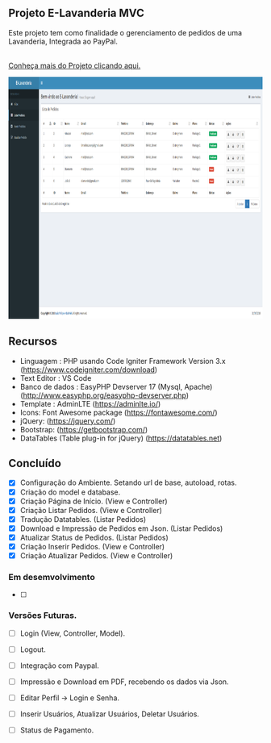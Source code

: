 ## Projeto E-Lavanderia MVC
Este projeto tem como finalidade o gerenciamento de pedidos de uma Lavanderia, Integrada ao PayPal.

<br>[Conheça mais do Projeto clicando aqui.](https://www.google.com)

 <img width="960" height="480" src="https://raw.githubusercontent.com/LuizFelipeNeves/E-Lavanderia-MVC/master/src/imagens/1.PNG">

## Recursos
 * Linguagem : PHP usando Code Igniter Framework Version 3.x (https://www.codeigniter.com/download)
 * Text Editor : VS Code
 * Banco de dados : EasyPHP Devserver 17 (Mysql, Apache) (http://www.easyphp.org/easyphp-devserver.php)
 * Template : AdminLTE (https://adminlte.io/)
 * Icons: Font Awesome package (https://fontawesome.com/) 
 * jQuery: (https://jquery.com/)
 * Bootstrap: (https://getbootstrap.com/)
 * DataTables (Table plug-in for jQuery) (https://datatables.net)

## Concluído
 * [x] Configuração do Ambiente. Setando url de base, autoload, rotas.
 * [x] Criação do model e database.
 * [x] Criação Página de Início. (View e Controller)
 * [x] Criação Listar Pedidos. (View e Controller)
 * [x] Tradução Datatables. (Listar Pedidos)
 * [x] Download e Impressão de Pedidos em Json. (Listar Pedidos)
 * [x] Atualizar Status de Pedidos. (Listar Pedidos)
 * [x] Criação Inserir Pedidos. (View e Controller)
 * [x] Criação Atualizar Pedidos. (View e Controller)

 ### Em desemvolvimento
 * [ ]
	
 ### Versões Futuras.
 * [ ] Login (View, Controller, Model).
 * [ ] Logout.
 * [ ] Integração com Paypal.
 * [ ] Impressão e Download em PDF, recebendo os dados via Json.
 * [ ] Editar Perfil -> Login e Senha.
 * [ ] Inserir Usuários, Atualizar Usuários, Deletar Usuários.
 * [ ] Status de Pagamento.
 
 

